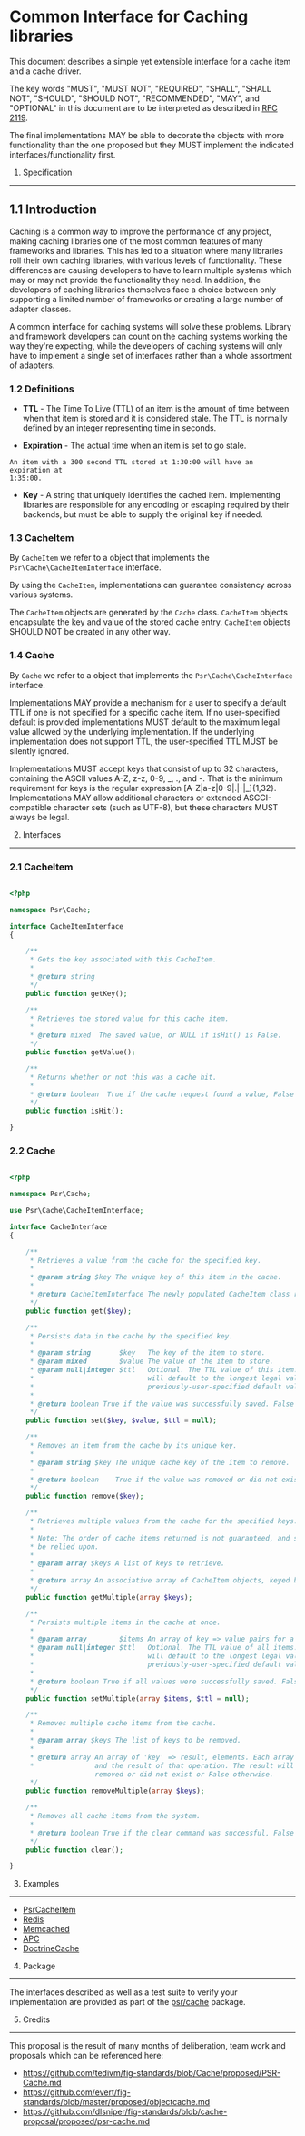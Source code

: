 Common Interface for Caching libraries
================

This document describes a simple yet extensible interface for a cache item and
a cache driver.

The key words "MUST", "MUST NOT", "REQUIRED", "SHALL", "SHALL NOT", "SHOULD",
"SHOULD NOT", "RECOMMENDED", "MAY", and "OPTIONAL" in this document are to be
interpreted as described in [RFC 2119][].

The final implementations MAY be able to decorate the objects with more
functionality than the one proposed but they MUST implement the indicated
interfaces/functionality first.

[RFC 2119]: http://tools.ietf.org/html/rfc2119

1. Specification
-----------------

## 1.1 Introduction

Caching is a common way to improve the performance of any project, making
caching libraries one of the most common features of many frameworks and
libraries. This has led to a situation where many libraries roll their own
caching libraries, with various levels of functionality. These differences are
causing developers to have to learn multiple systems which may or may not
provide the functionality they need. In addition, the developers of caching
libraries themselves face a choice between only supporting a limited number
of frameworks or creating a large number of adapter classes.

A common interface for caching systems will solve these problems. Library and
framework developers can count on the caching systems working the way they're
expecting, while the developers of caching systems will only have to implement
a single set of interfaces rather than a whole assortment of adapters.

### 1.2 Definitions

*    **TTL** - The Time To Live (TTL) of an item is the amount of time between
when that item is stored and it is considered stale. The TTL is normally defined
by an integer representing time in seconds.

*    **Expiration** - The actual time when an item is set to go stale.

    An item with a 300 second TTL stored at 1:30:00 will have an expiration at
    1:35:00.

*    **Key** - A string that uniquely identifies the cached item. Implementing
libraries are responsible for any encoding or escaping required by their
backends, but must be able to supply the original key if needed.

### 1.3 CacheItem

By `CacheItem` we refer to a object that implements the
`Psr\Cache\CacheItemInterface` interface.

By using the `CacheItem`, implementations can guarantee consistency across
various systems.

The `CacheItem` objects are generated by the `Cache` class. `CacheItem` objects
encapsulate the key and value of the stored cache entry.  `CacheItem` objects
SHOULD NOT be created in any other way.

### 1.4 Cache

By `Cache` we refer to a object that implements the `Psr\Cache\CacheInterface`
interface.

Implementations MAY provide a mechanism for a user to specify a default TTL
if one is not specified for a specific cache item.  If no user-specified default
is provided implementations MUST default to the maximum legal value allowed by
the underlying implementation.  If the underlying implementation does not
support TTL, the user-specified TTL MUST be silently ignored.

Implementations MUST accept keys that consist of up to 32 characters, containing
the ASCII values A-Z, z-z, 0-9, _, ., and -.  That is the minimum requirement
for keys is the regular expression [A-Z|a-z|0-9|\.|\-|\_]{1,32}.
Implementations MAY allow additional characters or extended ASCCI-compatible
character sets (such as UTF-8), but these characters MUST always be legal.

2. Interfaces
----------

### 2.1 CacheItem

```php

<?php

namespace Psr\Cache;

interface CacheItemInterface
{

    /**
     * Gets the key associated with this CacheItem.
     *
     * @return string
     */
    public function getKey();

    /**
     * Retrieves the stored value for this cache item.
     *
     * @return mixed  The saved value, or NULL if isHit() is False.
     */
    public function getValue();

    /**
     * Returns whether or not this was a cache hit.
     *
     * @return boolean  True if the cache request found a value, False otherwise.
     */
    public function isHit();

}

```

### 2.2 Cache

```php

<?php

namespace Psr\Cache;

use Psr\Cache\CacheItemInterface;

interface CacheInterface
{

    /**
     * Retrieves a value from the cache for the specified key.
     *
     * @param string $key The unique key of this item in the cache.
     *
     * @return CacheItemInterface The newly populated CacheItem class representing the stored data in the cache.
     */
    public function get($key);

    /**
     * Persists data in the cache by the specified key.
     *
     * @param string       $key   The key of the item to store.
     * @param mixed        $value The value of the item to store.
     * @param null|integer $ttl   Optional. The TTL value of this item. If not specified, it
     *                            will default to the longest legal value or a
     *                            previously-user-specified default value.
     *
     * @return boolean True if the value was successfully saved. False otherwise.
     */
    public function set($key, $value, $ttl = null);

    /**
     * Removes an item from the cache by its unique key.
     *
     * @param string $key The unique cache key of the item to remove.
     *
     * @return boolean    True if the value was removed or did not exist. False otherwise.
     */
    public function remove($key);

    /**
     * Retrieves multiple values from the cache for the specified keys.
     *
     * Note: The order of cache items returned is not guaranteed, and should not
     * be relied upon.
     *
     * @param array $keys A list of keys to retrieve.
     *
     * @return array An associative array of CacheItem objects, keyed by cache key.
     */
    public function getMultiple(array $keys);

    /**
     * Persists multiple items in the cache at once.
     *
     * @param array        $items An array of key => value pairs for a multiple-set operation.
     * @param null|integer $ttl   Optional. The TTL value of all items. If not specified, it
     *                            will default to the longest legal value or a
     *                            previously-user-specified default value.
     *
     * @return boolean True if all values were successfully saved. False otherwise.
     */
    public function setMultiple(array $items, $ttl = null);

    /**
     * Removes multiple cache items from the cache.
     *
     * @param array $keys The list of keys to be removed.
     *
     * @return array An array of 'key' => result, elements. Each array row has the key being deleted
     *               and the result of that operation. The result will be True if the value was
                     removed or did not exist or False otherwise.
     */
    public function removeMultiple(array $keys);

    /**
     * Removes all cache items from the system.
     *
     * @return boolean True if the clear command was successful, False otherwise.
     */
    public function clear();

}

```

3. Examples
-----------

* [PsrCacheItem](https://gist.github.com/dragoonis/3802de3d5780f19c81b6)
* [Redis](https://gist.github.com/dragoonis/ee20463da101cabc7354)
* [Memcached](https://gist.github.com/dragoonis/1c4ea0836097f5fd1fd6)
* [APC](https://gist.github.com/dragoonis/6b28ae75f141aab552e5)
* [DoctrineCache](https://gist.github.com/dragoonis/64e5f508caeb1792a8b3)

4. Package
----------

The interfaces described as well as a test suite to verify your implementation
are provided as part of the [psr/cache](https://packagist.org/packages/psr/cache) package.

5. Credits
----------

This proposal is the result of many months of deliberation, team work and proposals which can be referenced here:

 * https://github.com/tedivm/fig-standards/blob/Cache/proposed/PSR-Cache.md
 * https://github.com/evert/fig-standards/blob/master/proposed/objectcache.md
 * https://github.com/dlsniper/fig-standards/blob/cache-proposal/proposed/psr-cache.md
